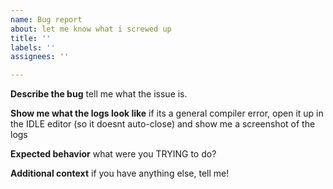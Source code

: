 ```yaml
---
name: Bug report
about: let me know what i screwed up
title: ''
labels: ''
assignees: ''

---
```


**Describe the bug**
tell me what the issue is.

**Show me what the logs look like**
if its a general compiler error, open it up in the IDLE editor (so it doesnt auto-close) and show me a screenshot of the logs

**Expected behavior**
what were you TRYING to do?

**Additional context**
if you have anything else, tell me!
